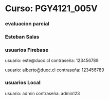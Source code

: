 <h1> Curso: PGY4121_005V</h1>

<h3>evaluacion parcial</h3>
<H3>Esteban Salas</H3>

<H3> usuarios Firebase</h3>
<p> usuario: este@duoc.cl       contraseña: 123456789</p>
<p> usuario: alberto@duoc.cl    contraseña: 123456789</p>

<H3> usuarios Local</h3>
<p> usuario: admin              contraseña: admin123</p>
